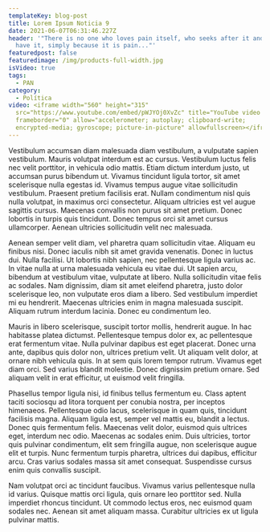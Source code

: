 ```yaml
---
templateKey: blog-post
title: Lorem Ipsum Noticia 9
date: 2021-06-07T06:31:46.227Z
header: '"There is no one who loves pain itself, who seeks after it and wants to
  have it, simply because it is pain..."'
featuredpost: false
featuredimage: /img/products-full-width.jpg
isVideo: true
tags:
  - PAN
category:
  - Política
video: <iframe width="560" height="315"
  src="https://www.youtube.com/embed/pWJYOj0XvZc" title="YouTube video player"
  frameborder="0" allow="accelerometer; autoplay; clipboard-write;
  encrypted-media; gyroscope; picture-in-picture" allowfullscreen></iframe>
---
```

Vestibulum accumsan diam malesuada diam vestibulum, a vulputate sapien vestibulum. Mauris volutpat interdum est ac cursus. Vestibulum luctus felis nec velit porttitor, in vehicula odio mattis. Etiam dictum interdum justo, ut accumsan purus bibendum ut. Vivamus tincidunt ligula tortor, sit amet scelerisque nulla egestas id. Vivamus tempus augue vitae sollicitudin vestibulum. Praesent pretium facilisis erat. Nullam condimentum nisl quis nulla volutpat, in maximus orci consectetur. Aliquam ultricies est vel augue sagittis cursus. Maecenas convallis non purus sit amet pretium. Donec lobortis in turpis quis tincidunt. Donec tempus orci sit amet cursus ullamcorper. Aenean ultricies sollicitudin velit nec malesuada.

Aenean semper velit diam, vel pharetra quam sollicitudin vitae. Aliquam eu finibus nisi. Donec iaculis nibh sit amet gravida venenatis. Donec in luctus dui. Nulla facilisi. Ut lobortis nibh sapien, nec pellentesque ligula varius ac. In vitae nulla at urna malesuada vehicula eu vitae dui. Ut sapien arcu, bibendum at vestibulum vitae, vulputate at libero. Nulla sollicitudin vitae felis ac sodales. Nam dignissim, diam sit amet eleifend pharetra, justo dolor scelerisque leo, non vulputate eros diam a libero. Sed vestibulum imperdiet mi eu hendrerit. Maecenas ultricies enim in magna malesuada suscipit. Aliquam rutrum interdum lacinia. Donec eu condimentum leo.

Mauris in libero scelerisque, suscipit tortor mollis, hendrerit augue. In hac habitasse platea dictumst. Pellentesque tempus dolor ex, ac pellentesque erat fermentum vitae. Nulla pulvinar dapibus est eget placerat. Donec urna ante, dapibus quis dolor non, ultrices pretium velit. Ut aliquam velit dolor, at ornare nibh vehicula quis. In at sem quis lorem tempor rutrum. Vivamus eget diam orci. Sed varius blandit molestie. Donec dignissim pretium ornare. Sed aliquam velit in erat efficitur, ut euismod velit fringilla.

Phasellus tempor ligula nisi, id finibus tellus fermentum eu. Class aptent taciti sociosqu ad litora torquent per conubia nostra, per inceptos himenaeos. Pellentesque odio lacus, scelerisque in quam quis, tincidunt facilisis magna. Aliquam ligula est, semper vel mattis eu, blandit a lectus. Donec quis fermentum felis. Maecenas velit dolor, euismod quis ultrices eget, interdum nec odio. Maecenas ac sodales enim. Duis ultricies, tortor quis pulvinar condimentum, elit sem fringilla augue, non scelerisque augue elit et turpis. Nunc fermentum turpis pharetra, ultrices dui dapibus, efficitur arcu. Cras varius sodales massa sit amet consequat. Suspendisse cursus enim quis convallis suscipit.

Nam volutpat orci ac tincidunt faucibus. Vivamus varius pellentesque nulla id varius. Quisque mattis orci ligula, quis ornare leo porttitor sed. Nulla imperdiet rhoncus tincidunt. Ut commodo lectus eros, nec euismod quam sodales nec. Aenean sit amet aliquam massa. Curabitur ultricies ex ut ligula pulvinar mattis.
